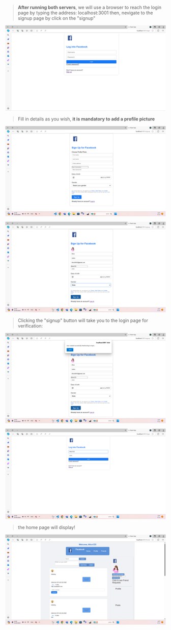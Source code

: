 > **After running both servers**, we will use a browser to reach the login page by typing the address: localhost:3001
> then, nevigate to the signup page by click on the "signup"

![alt text](<Screenshuts/צילום מסך 2024-04-16 103753.png>)

> Fill in details as you wish, **it is mandatory to add a profile picture**

![alt text](<Screenshuts/צילום מסך 2024-04-16 103827.png>)


![alt text](<Screenshuts/צילום מסך 2024-04-16 104259.png>)
> Clicking the "signup" button will take you to the login page for verification:

![alt text](<Screenshuts/צילום מסך 2024-04-16 104327.png>)


![alt text](<Screenshuts/צילום מסך 2024-04-16 104409.png>)
> the home page will display!

![alt text](<Screenshuts/צילום מסך 2024-04-16 104455.png>)

